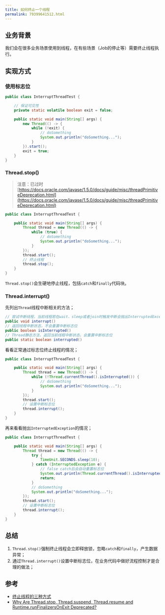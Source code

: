 ```yaml
---
title: 如何终止一个线程
permalink: 79399641512.html
---
```


## 业务背景

我们会在很多业务场景使用到线程，在有些场景（Job的停止等）需要终止线程执行。

## 实现方式

### 使用标志位

```java
public class InterruptThreadTest {

    // 保证可见性
    private static volatile boolean exit = false;

    public static void main(String[] args) {
        new Thread(() -> {
            while (!exit) {
                // doSomething
                System.out.println("doSomething...");
            }
        }).start();
        exit = true;
    }
}
```

### Thread.stop()

> 注意：已过时 [https://docs.oracle.com/javase/1.5.0/docs/guide/misc/threadPrimitiveDeprecation.html](https://docs.oracle.com/javase/1.5.0/docs/guide/misc/threadPrimitiveDeprecation.html)

```java
public class InterruptThreadTest {

    public static void main(String[] args) {
        Thread thread = new Thread(() -> {
            while (true) {
                // doSomething
                System.out.println("doSomething...");
            }
        });
        thread.start();
        // 终止线程
        thread.stop();
    }
}
```

`Thread.stop()`会生硬地停止线程，包括`catch`和`finally`代码块。

### Thread.interrupt()

先列出`Thread`线程中断相关的方法；

```java
// 尝试中断线程，当前线程若在wait、sleep或者join时触发中断会抛出InterruptedException，否者仅设置线程中断标志位
public void interrupt()
// 返回线程中断状态，不会重置中断标志位
public boolean isInterrupted()
// Thread静态方法，返回当前线程中断状态，会重置中断标志位
public static boolean interrupted()
```

看看正常通过标志位终止线程的情况；

```java
public class InterruptThreadTest {

    public static void main(String[] args) {
        Thread thread = new Thread(() -> {
            while (!Thread.currentThread().isInterrupted()) {
                // doSomething
                System.out.println("doSomething...");
            }
        });
        thread.start();
        // 设置中断标志位
        thread.interrupt();
    }
}
```

再来看看抛出`InterruptedException`的情况；

```java
public class InterruptThreadTest {

    public static void main(String[] args) {
        Thread thread = new Thread(() -> {
            try {
                TimeUnit.SECONDS.sleep(10);
            } catch (InterruptedException e) {
                // false catch后会自动重置标志位
                System.out.println(Thread.currentThread().isInterrupted());
                return;
            }
            // doSomething
            System.out.println("doSomething...");
        });
        thread.start();
        // 设置中断标志位
        thread.interrupt();
    }
}
```

## 总结

1. `Thread.stop()`强制终止线程会立即释放锁，忽略`catch`和`finally`，产生数据异常；
2. 通过`Thread.interrupt()`设置中断标志位，在业务代码中做好流程控制才是合理的做法；

## 参考

- [终止线程的三种方式](https://www.cnblogs.com/liyutian/p/10196044.html)
- [Why Are Thread.stop, Thread.suspend,
Thread.resume and Runtime.runFinalizersOnExit Deprecated?](https://docs.oracle.com/javase/1.5.0/docs/guide/misc/threadPrimitiveDeprecation.html)
